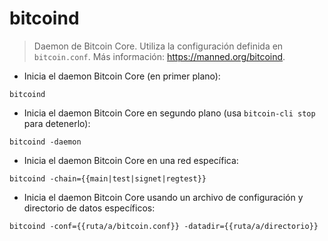 # bitcoind

> Daemon de Bitcoin Core.
> Utiliza la configuración definida en `bitcoin.conf`.
> Más información: <https://manned.org/bitcoind>.

- Inicia el daemon Bitcoin Core (en primer plano):

`bitcoind`

- Inicia el daemon Bitcoin Core en segundo plano (usa `bitcoin-cli stop` para detenerlo):

`bitcoind -daemon`

- Inicia el daemon Bitcoin Core en una red específica:

`bitcoind -chain={{main|test|signet|regtest}}`

- Inicia el daemon Bitcoin Core usando un archivo de configuración y directorio de datos específicos:

`bitcoind -conf={{ruta/a/bitcoin.conf}} -datadir={{ruta/a/directorio}}`
